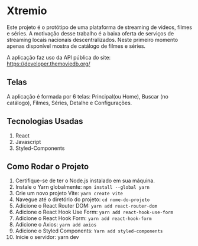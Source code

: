 # Xtremio

Este projeto é o protótipo de uma plataforma de streaming de videos, filmes e séries. A motivação desse trabalho é a baixa oferta de serviços de streaming locais nacionais descentralizados.
Neste primeiro momento apenas disponível mostra de catálogo de filmes e séries.

A aplicação faz uso da API pública do site: https://developer.themoviedb.org/


## Telas

A aplicação é formada por 6 telas: Principal(ou Home), Buscar (no catálogo), Filmes, Séries, Detalhe e Configurações.

## Tecnologias Usadas

1. React
2. Javascript
3. Styled-Components

## Como Rodar o Projeto

1.  Certifique-se de ter o Node.js instalado em sua máquina.
2.  Instale o Yarn globalmente: `npm install --global yarn`
3.  Crie um novo projeto Vite: `yarn create vite`
4.  Navegue até o diretório do projeto: `cd nome-do-projeto`
5.  Adicione o React Router DOM: `yarn add react-router-dom`
6.  Adicione o React Hook Use Form: `yarn add react-hook-use-form`
7.  Adicione o React Hook Form: `yarn add react-hook-form`
8.  Adicione o Axios: `yarn add axios`
9.  Adicione o Styled Components: `Yarn add styled-components`
10.  Inicie o servidor: yarn dev
